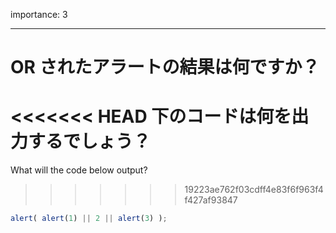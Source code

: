 importance: 3

---

# OR されたアラートの結果は何ですか？

<<<<<<< HEAD
下のコードは何を出力するでしょう？
=======
What will the code below output?
>>>>>>> 19223ae762f03cdff4e83f6f963f4f427af93847

```js
alert( alert(1) || 2 || alert(3) );
```
